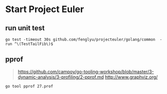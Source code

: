 # Start Project Euler


## run unit test
```
go test -timeout 30s github.com/fenglyu/projecteuler/golang/common  -run ^\(TestTailFib\)$
```

## pprof 
> https://github.com/campoy/go-tooling-workshop/blob/master/3-dynamic-analysis/3-profiling/2-pprof.md
> http://www.graphviz.org/
```
go tool pprof 27.prof
```
